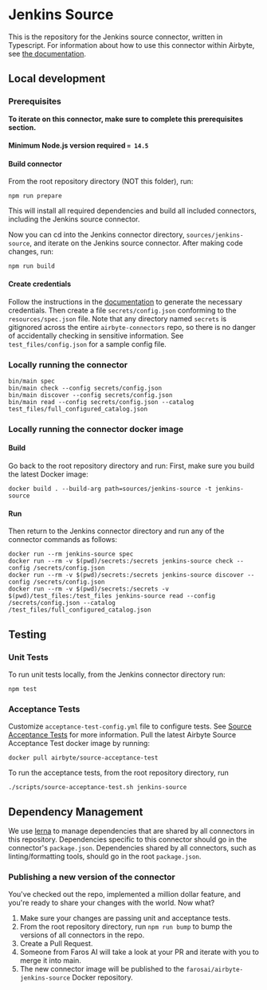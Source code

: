 # Jenkins Source

This is the repository for the Jenkins source connector, written in Typescript.
For information about how to use this connector within Airbyte, see [the
documentation](https://docs.airbyte.io/integrations/sources/jenkins).

## Local development

### Prerequisites
**To iterate on this connector, make sure to complete this prerequisites
section.**

#### Minimum Node.js version required `= 14.5`

#### Build connector
From the root repository directory (NOT this folder), run:
```
npm run prepare
```

This will install all required dependencies and build all included connectors,
including the Jenkins source connector.

Now you can cd into the Jenkins connector directory, `sources/jenkins-source`,
and iterate on the Jenkins source connector. After making code changes, run:
```
npm run build
```

#### Create credentials
Follow the instructions in the
[documentation](https://docs.airbyte.io/integrations/sources/jenkins) to
generate the necessary credentials. Then create a file `secrets/config.json`
conforming to the `resources/spec.json` file.  Note that any directory named
`secrets` is gitignored across the entire `airbyte-connectors` repo, so there is
no danger of accidentally checking in sensitive information.  See
`test_files/config.json` for a sample config file.

### Locally running the connector
```
bin/main spec
bin/main check --config secrets/config.json
bin/main discover --config secrets/config.json
bin/main read --config secrets/config.json --catalog test_files/full_configured_catalog.json
```

### Locally running the connector docker image

#### Build
Go back to the root repository directory and run:
First, make sure you build the latest Docker image:
```
docker build . --build-arg path=sources/jenkins-source -t jenkins-source
```

#### Run
Then return to the Jenkins connector directory and run any of the connector
commands as follows:
```
docker run --rm jenkins-source spec
docker run --rm -v $(pwd)/secrets:/secrets jenkins-source check --config /secrets/config.json
docker run --rm -v $(pwd)/secrets:/secrets jenkins-source discover --config /secrets/config.json
docker run --rm -v $(pwd)/secrets:/secrets -v $(pwd)/test_files:/test_files jenkins-source read --config /secrets/config.json --catalog /test_files/full_configured_catalog.json
```

## Testing

### Unit Tests
To run unit tests locally, from the Jenkins connector directory run:
```
npm test
```

### Acceptance Tests
Customize `acceptance-test-config.yml` file to configure tests. See [Source
Acceptance
Tests](https://docs.airbyte.io/connector-development/testing-connectors/source-acceptance-tests-reference)
for more information.
Pull the latest Airbyte Source Acceptance Test docker image by running:
```
docker pull airbyte/source-acceptance-test
```

To run the acceptance tests, from the root repository directory, run
```
./scripts/source-acceptance-test.sh jenkins-source
```

## Dependency Management
We use [lerna](https://lerna.js.org/) to manage dependencies that are shared by
all connectors in this repository. Dependencies specific to this connector
should go in the connector's `package.json`. Dependencies shared by all
connectors, such as linting/formatting tools, should go in the root
`package.json`.

### Publishing a new version of the connector
You've checked out the repo, implemented a million dollar feature, and you're
ready to share your changes with the world. Now what?
1. Make sure your changes are passing unit and acceptance tests.
1. From the root repository directory, run `npm run bump` to bump the versions
   of all connectors in the repo.
1. Create a Pull Request.
1. Someone from Faros AI will take a look at your PR and iterate with you to
   merge it into main.
1. The new connector image will be published to the
   `farosai/airbyte-jenkins-source` Docker repository.
